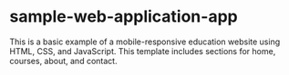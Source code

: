 # sample-web-application-app
This  is a basic example of a mobile-responsive education website using HTML, CSS, and JavaScript. This template includes sections for home, courses, about, and contact.
